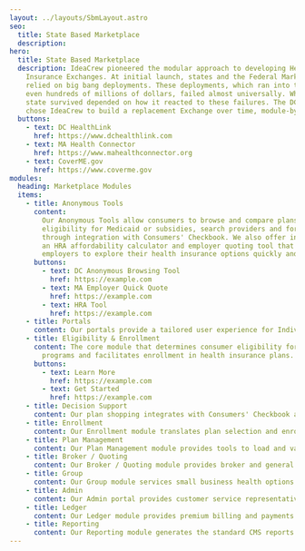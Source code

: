```yaml
---
layout: ../layouts/SbmLayout.astro
seo:
  title: State Based Marketplace
  description:
hero:
  title: State Based Marketplace
  description: IdeaCrew pioneered the modular approach to developing Health
    Insurance Exchanges. At initial launch, states and the Federal Marketplace
    relied on big bang deployments. These deployments, which ran into the tens and
    even hundreds of millions of dollars, failed almost universally. Whether a
    state survived depended on how it reacted to these failures. The DC Exchange
    chose IdeaCrew to build a replacement Exchange over time, module-by-module. As
  buttons:
    - text: DC HealthLink
      href: https://www.dchealthlink.com
    - text: MA Health Connector
      href: https://www.mahealthconnector.org
    - text: CoverME.gov
      href: https://www.coverme.gov
modules:
  heading: Marketplace Modules
  items:
    - title: Anonymous Tools
      content:
        Our Anonymous Tools allow consumers to browse and compare plans, check
        eligibility for Medicaid or subsidies, search providers and formulary
        through integration with Consumers' Checkbook. We also offer individuals
        an HRA affordability calculator and employer quoting tool that allows
        employers to explore their health insurance options quickly and simply.
      buttons:
        - text: DC Anonymous Browsing Tool
          href: https://example.com
        - text: MA Employer Quick Quote
          href: https://example.com
        - text: HRA Tool
          href: https://example.com
    - title: Portals
      content: Our portals provide a tailored user experience for Individuals, Employers, Employees, Brokers, Navigators, Assisters, Carriers and marketplace Administrators. Our role-based portals manage registration, authentication and authorized access to wide range of self-service features, navigation and help support depending on the user role. Common features accessed include communications through secure message center, uploaded documents, payments, and transaction history.
    - title: Eligibility & Enrollment
      content: The core module that determines consumer eligibility for various
        programs and facilitates enrollment in health insurance plans.
      buttons:
        - text: Learn More
          href: https://example.com
        - text: Get Started
          href: https://example.com
    - title: Decision Support
      content: Our plan shopping integrates with Consumers' Checkbook and other decision support tools. These tools provide up-to-date provider directory and drug formulary lookup to help consumers check their doctors and prescription drugs are in network. The decision support tools also estimate out-of-pocket costs based on premiums, any subsidies, and predicted in network services utilization.
    - title: Enrollment
      content: Our Enrollment module translates plan selection and enrollment details, or changes, into EDI (ASC X12 5010) compliant transactions ready to send to carriers. Our Enrollment module includes an intelligent EDI database that stores all transactions and can identify and resolve discrepancies before sending to carriers. These checks extend to returned TA1/999 transactions to support full enrollment reconciliation with carriers and CMS.
    - title: Plan Management
      content: Our Plan Management module provides tools to load and validate plans, benefits and rates. Our Plan Management module integrates with SERFF templates but can adapt to other carrier/plan formats uploaded and validated, by carriers, through our carrier portal.
    - title: Broker / Quoting
      content: Our Broker / Quoting module provides broker and general agency partners tools to convert leads to enrollments and support customers during open and special enrollments. Our broker quoting tool allows brokers to create multiple quotes for customers, send the quotes to them for review, and then accept the quote and populate the benefits application with the quote details. Once authorized brokers can perform functions on behalf of employers and individuals to provide complete broker service.
    - title: Group
      content: Our Group module services small business health options (SHOP) up to larger group Employers for federal employee health benefits (FEHB) including Members of Congress. The module includes a configurable eligibility rules engine, as well as flexible integration with payroll systems through roster import, advanced configuration of many different benefit packages and ability to scale to thousands of members.
    - title: Admin
      content: Our Admin portal provides customer service representatives, supervisors and marketplace staff the tools to monitor and support customers to fully manage the marketplace. Tools include handling verifications, communications and document management. A wide range of business rules including exception processing and adding new SEP qualifying life events can be configured through the Admin portal, avoiding dependencies on development staff.
    - title: Ledger
      content: Our Ledger module provides premium billing and payments processing engine for the marketplace. The Ledger module is also a double entry accounting that journals all payments and receivables ready to reconcile all premiums, subsidies, user fees and aggregated payments to carriers. Our Ledger module integrates with third-party payment processors for convenience of instant as well as lock-box payments.
    - title: Reporting
      content: Our Reporting module generates the standard CMS reports and IRS (1095) forms in addition to broad set of operational reports. Our Reporting module integrates with visualization and analytics tools such as Tableau to produce management dashboards and trend reports, as well as data warehouse and big data services for broader analytics.
---
```

